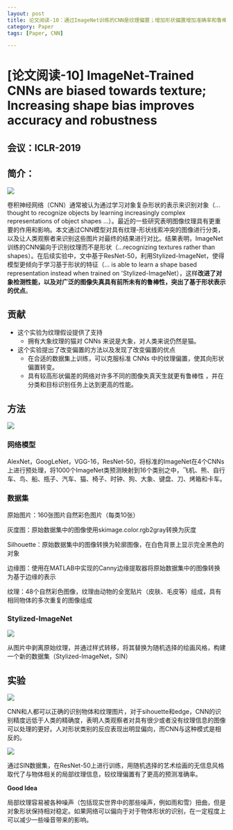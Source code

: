 ```yaml
---
layout: post
title: 论文阅读-10：通过ImageNet训练的CNN是纹理偏置；增加形状偏置增加准确率和鲁棒性
category: Paper
tags: [Paper, CNN]

---
```


# [论文阅读-10] ImageNet-Trained CNNs are biased towards texture; Increasing shape bias improves accuracy and robustness

## 会议：ICLR-2019

## 简介：

![](http://thorraysjtu.github.io/img/20200225/General.png)

卷积神经网络（CNN）通常被认为通过学习对象复杂形状的表示来识别对象（... thought to recognize objects by learning increasingly complex representations of object shapes ...）。最近的一些研究表明图像纹理具有更重要的作用和影响。本文通过CNN模型对具有纹理-形状线索冲突的图像进行分类，以及让人类观察者来识别这些图片对最终的结果进行对比。结果表明，ImageNet训练的CNN偏向于识别纹理而不是形状（...recognizing textures rather than shapes）。在后续实验中，文中基于ResNet-50，利用Stylized-ImageNet，使得模型更倾向于学习基于形状的特征（... is able to learn a shape based representation instead when trained on 'Stylized-ImageNet），这样**改进了对象检测性能，以及对广泛的图像失真具有前所未有的鲁棒性，突出了基于形状表示的优点**。

## 贡献

- 这个实验为纹理假设提供了支持
  - 拥有大象纹理的猫对 CNNs 来说是大象，对人类来说仍然是猫。
- 这个实验提出了改变偏置的方法以及发现了改变偏置的优点
  - 在合适的数据集上训练，可以克服标准 CNNs 中的纹理偏置，使其向形状偏置转变。
  - 具有较高形状偏差的网络对许多不同的图像失真天生就更有鲁棒性 ，并在分类和目标识别任务上达到更高的性能。

## 方法

![](http://thorraysjtu.github.io/img/20200225/accuracy.png)

### 网络模型

AlexNet，GoogLeNet，VGG-16，ResNet-50，将标准的ImageNet在4个CNNs上进行预处理，将1000个ImageNet类预测映射到16个类别之中，飞机、熊、自行车、鸟、船、瓶子、汽车、猫、椅子、时钟、狗、大象、键盘、刀、烤箱和卡车。

### 数据集

原始图片：160张图片自然彩色图片（每类10张）

灰度图：原始数据集中的图像使用skimage.color.rgb2gray转换为灰度

Silhouette：原始数据集中的图像转换为轮廓图像，在白色背景上显示完全黑色的对象

边缘图：使用在MATLAB中实现的Canny边缘提取器将原始数据集中的图像转换为基于边缘的表示

纹理：48个自然彩色图像，纹理由动物的全宽贴片（皮肤、毛皮等）组成，具有相同物体的多次重复的图像组成

### Stylized-ImageNet

![](http://thorraysjtu.github.io/img/20200225/SIN.png)

从图片中剥离原始纹理，并通过样式转移，将其替换为随机选择的绘画风格，构建一个新的数据集（Stylized-ImageNet，SIN）

## 实验

![](http://thorraysjtu.github.io/img/20200225/Result.png)

CNN和人都可以正确的识别物体和纹理图片，对于sihouette和edge，CNN的识别精度远低于人类的精确度，表明人类观察者对具有很少或者没有纹理信息的图像可以处理的更好。人对形状类别的反应表现出明显偏向，而CNN与这种模式是相反的。

![](http://thorraysjtu.github.io/img/20200225/Result2.png)

通过SIN数据集，在ResNet-50上进行训练，用随机选择的艺术绘画的无信息风格取代了与物体相关的局部纹理信息，较纹理偏置有了更高的预测准确率。

**Good Idea**

局部纹理容易被各种噪声（包括现实世界中的那些噪声，例如雨和雪）扭曲，但是对象形状保持相对稳定。如果网络可以偏向于对于物体形状的识别，在一定程度上可以减少一些噪音带来的影响。
